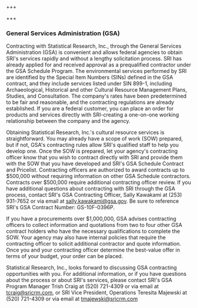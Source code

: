 +++

+++
### General Services Administration (GSA) ###

Contracting with Statistical Research, Inc., through the General Services Administration (GSA) is convenient and allows federal agencies to obtain SRI's services rapidly and without a lengthy solicitation process. SRI has already applied for and received approval as a prequalified contractor under the GSA Schedule Program. The environmental services performed by SRI are identified by the Special Item Numbers (SINs) defined in the GSA contract, and they include services listed under SIN 899-1, including Archaeological, Historical and other Cultural Resource Management Plans, Studies, and Consultation. The company's rates have been predetermined to be fair and reasonable, and the contracting regulations are already established. If you are a federal customer, you can place an order for products and services directly with SRI-creating a one-on-one working relationship between the company and the agency.

Obtaining Statistical Research, Inc.'s cultural resource services is straightforward. You may already have a scope of work (SOW) prepared, but if not, GSA's contracting rules allow SRI's qualified staff to help you develop one. Once the SOW is prepared, let your agency's contracting officer know that you wish to contract directly with SRI and provide them with the SOW that you have developed and SRI's GSA Schedule Contract and Pricelist. Contracting officers are authorized to award contracts up to $500,000 without requiring information on other GSA Schedule contractors. Contracts over $500,000 require additional contracting officer review. If you have additional questions about contracting with SRI through the GSA process, contact SRI's GSA Contracting Officer, Sally Kawakami at (253) 931-7652 or via email at sally.kawakami@gsa.gov. Be sure to reference SRI's GSA Contract Number: GS-10F-0396P.

If you have a procurements over $1,000,000, GSA advises contracting officers to collect information and quotations from two to four other GSA contract holders who have the necessary qualifications to complete the SOW. Your agency may also have internal policies that require the contracting officer to solicit additional contractor and quote information. Once you and your contracting officer determine the best-value offer in terms of your budget, your order can be placed.

Statistical Research, Inc., looks forward to discussing GSA contracting opportunities with you. For additional information, or if you have questions about the process or about SRI's services, please contact SRI's GSA Program Manager Trish Craig at (520) 721-4309 or via email at tcraig@sricrm.com, or SRI Vice President, Operations Teresita Majewski at (520) 721-4309 or via email at tmajewski@sricrm.com


